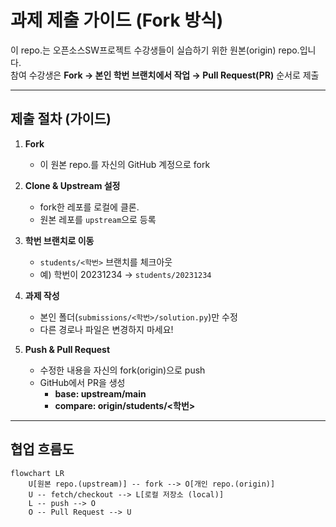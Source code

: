 # 과제 제출 가이드 (Fork 방식)
이 repo.는 오픈소스SW프로젝트 수강생들이 실습하기 위한 원본(origin) repo.입니다.  
참여 수강생은 **Fork → 본인 학번 브랜치에서 작업 → Pull Request(PR)** 순서로 제출

---

## 제출 절차 (가이드)

1. **Fork**  
   - 이 원본 repo.를 자신의 GitHub 계정으로 fork

2. **Clone & Upstream 설정**  
   - fork한 레포를 로컬에 클론.  
   - 원본 레포를 `upstream`으로 등록

3. **학번 브랜치로 이동**  
   - `students/<학번>` 브랜치를 체크아웃
   - 예) 학번이 20231234 → `students/20231234`

4. **과제 작성**  
   - 본인 폴더(`submissions/<학번>/solution.py`)만 수정
   - 다른 경로나 파일은 변경하지 마세요!

5. **Push & Pull Request**  
   - 수정한 내용을 자신의 fork(origin)으로 push
   - GitHub에서 PR을 생성
     - **base: upstream/main**  
     - **compare: origin/students/<학번>**

---

## 협업 흐름도

```mermaid
flowchart LR
    U[원본 repo.(upstream)] -- fork --> O[개인 repo.(origin)]
    U -- fetch/checkout --> L[로컬 저장소 (local)]
    L -- push --> O
    O -- Pull Request --> U